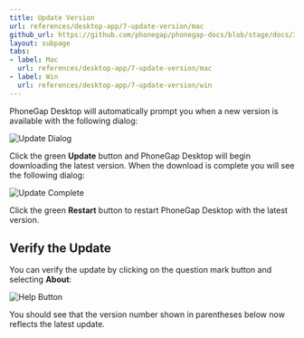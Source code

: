 ```yaml
---
title: Update Version
url: references/desktop-app/7-update-version/mac
github_url: https://github.com/phonegap/phonegap-docs/blob/stage/docs/3-references/desktop-app/7-update-version/1-mac.html.md
layout: subpage
tabs:
- label: Mac
  url: references/desktop-app/7-update-version/mac
- label: Win
  url: references/desktop-app/7-update-version/win
---
```


PhoneGap Desktop will automatically prompt you when a new version is available with the following dialog:

![Update Dialog](/images/update-dialog.png)

Click the green **Update** button and PhoneGap Desktop will begin downloading the latest version. When the download is complete you will see the following dialog:

![Update Complete](/images/update-complete.png)

Click the green **Restart** button to restart PhoneGap Desktop with the latest version.

## Verify the Update

You can verify the update by clicking on the question mark button and selecting **About**:

![Help Button](/images/help-button.png)

You should see that the version number shown in parentheses below now reflects the latest update.
